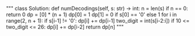 """
class Solution:
    def numDecodings(self, s: str) -> int:
        n = len(s)
        if n == 0: 
            return 0
        dp = [0] * (n + 1)
        dp[0] = 1 
        dp[1] = 0 if s[0] == '0' else 1
        for i in range(2, n + 1):
            if s[i-1] != '0':
                dp[i] += dp[i-1]
            two_digit = int(s[i-2:i])
            if 10 <= two_digit <= 26:
                dp[i] += dp[i-2]
        return dp[n]
"""
